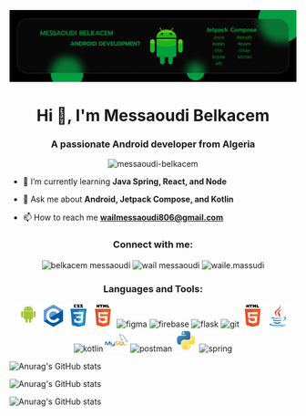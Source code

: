 [![MasterHead](./masterhead.png)](https://www.linkedin.com/in/belkacem-messaoudi-a95591230/)

<h1 align="center">Hi 👋, I'm Messaoudi Belkacem</h1>
<h3 align="center">A passionate Android developer from Algeria</h3>

<p align="center"> 
  <img src="https://komarev.com/ghpvc/?username=messaoudi-belkacem&label=Profile%20views&color=0e75b6&style=flat" alt="messaoudi-belkacem" /> 
</p>

- 🌱 I’m currently learning **Java Spring, React, and Node**

- 💬 Ask me about **Android, Jetpack Compose, and Kotlin**

- 📫 How to reach me **wailmessaoudi806@gmail.com**

<h3 align="center">Connect with me:</h3>
<p align="center">
  <a href="https://linkedin.com/in/belkacem-messaoudi" target="blank" style="text-decoration: none;">
    <img align="center" src="https://raw.githubusercontent.com/rahuldkjain/github-profile-readme-generator/master/src/images/icons/Social/linked-in-alt.svg" alt="belkacem messaoudi" height="30" width="40" />
  </a>
  <a href="https://fb.com/wail.messaoudi" target="blank" style="text-decoration: none;">
    <img align="center" src="https://raw.githubusercontent.com/rahuldkjain/github-profile-readme-generator/master/src/images/icons/Social/facebook.svg" alt="wail messaoudi" height="30" width="40" />
  </a>
  <a href="https://instagram.com/waile.massudi" target="blank" style="text-decoration: none;">
    <img align="center" src="https://raw.githubusercontent.com/rahuldkjain/github-profile-readme-generator/master/src/images/icons/Social/instagram.svg" alt="waile.massudi" height="30" width="40" />
  </a>
</p>

<h3 align="center">Languages and Tools:</h3>
<p align="center">
  <img src="https://raw.githubusercontent.com/devicons/devicon/master/icons/android/android-original-wordmark.svg" alt="android" width="40" height="40"/>
  <img src="https://raw.githubusercontent.com/devicons/devicon/master/icons/c/c-original.svg" alt="c" width="40" height="40"/>
  <img src="https://raw.githubusercontent.com/devicons/devicon/master/icons/css3/css3-original-wordmark.svg" alt="css3" width="40" height="40"/>
  <img src="https://raw.githubusercontent.com/devicons/devicon/master/icons/html5/html5-original-wordmark.svg" alt="html5" width="40" height="40"/>
  <img src="https://www.vectorlogo.zone/logos/figma/figma-icon.svg" alt="figma" width="40" height="40"/>
  <img src="https://www.vectorlogo.zone/logos/firebase/firebase-icon.svg" alt="firebase" width="40" height="40"/>
  <img src="https://www.vectorlogo.zone/logos/pocoo_flask/pocoo_flask-icon.svg" alt="flask" width="40" height="40"/>
  <img src="https://www.vectorlogo.zone/logos/git-scm/git-scm-icon.svg" alt="git" width="40" height="40"/>
  <img src="https://raw.githubusercontent.com/devicons/devicon/master/icons/html5/html5-original-wordmark.svg" alt="html5" width="40" height="40"/>
  <img src="https://raw.githubusercontent.com/devicons/devicon/master/icons/java/java-original.svg" alt="java" width="40" height="40"/>
  <img src="https://www.vectorlogo.zone/logos/kotlinlang/kotlinlang-icon.svg" alt="kotlin" width="40" height="40"/>
  <img src="https://raw.githubusercontent.com/devicons/devicon/master/icons/mysql/mysql-original-wordmark.svg" alt="mysql" width="40" height="40"/>
  <img src="https://www.vectorlogo.zone/logos/getpostman/getpostman-icon.svg" alt="postman" width="40" height="40"/>
  <img src="https://raw.githubusercontent.com/devicons/devicon/master/icons/python/python-original.svg" alt="python" width="40" height="40"/>
  <img src="https://www.vectorlogo.zone/logos/springio/springio-icon.svg" alt="spring" width="40" height="40"/>
</p>


![Anurag's GitHub stats](https://github-readme-stats.vercel.app/api/top-langs?username=messaoudi-belkacem&show_icons=true&theme=transparent)

![Anurag's GitHub stats](https://github-readme-stats.vercel.app/api?username=messaoudi-belkacem&show_icons=true&theme=transparent)

![Anurag's GitHub stats](https://github-readme-streak-stats.herokuapp.com/?user=messaoudi-belkacem&theme=transparent)
